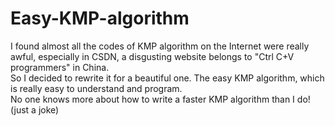 # Easy-KMP-algorithm
I found almost all the codes of KMP algorithm on the Internet were really awful, especially in CSDN, a disgusting website belongs to "Ctrl C+V programmers" in China.  
So I decided to rewrite it for a beautiful one. The easy KMP algorithm, which is really easy to understand and program.  
No one knows more about how to write a faster KMP algorithm than I do! (just a joke)
